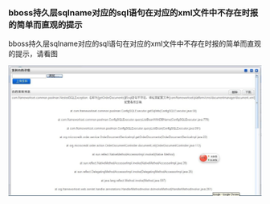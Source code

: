 ### bboss持久层sqlname对应的sql语句在对应的xml文件中不存在时报的简单而直观的提示

bboss持久层sqlname对应的sql语句在对应的xml文件中不存在时报的简单而直观的提示，请看图

![](../images/persistent/94ad69f1-b748-33ae-86ad-f8c63a06cf63.jpg)